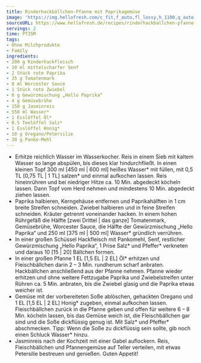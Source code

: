 ```yaml
---
title: Rinderhackbällchen-Pfanne mit Paprikagemüse
image: 'https://img.hellofresh.com/c_fit,f_auto,fl_lossy,h_1100,q_auto,w_2600/hellofresh_s3/image/rinderhackballchen-pfanne-mit-paprikagemuse-4865b8b1.jpg'
sourceURL: https://www.hellofresh.de/recipes/rinderhackballchen-pfanne-mit-paprikagemuse-63282e2eeda923939d08dd35
servings: 2
time: PT35M
tags:
- Ohne Milchprodukte
- Family
ingredients:
- 200 g Rinderhackfleisch
- 10 ml mittelscharfer Senf
- 2 Stück rote Paprika
- 35 g Tomatenmark
- 8 ml Worcester Sauce
- 1 Stück rote Zwiebel
- 6 g Gewürzmischung „Hello Paprika“
- 4 g Gemüsebrühe
- 150 g Jasminreis
- 550 ml Wasser*
- 1 Esslöffel Öl*
- 0.5 Teelöffel Salz*
- 1 Esslöffel Honig*
- 10 g Oregano/Petersilie
- 30 g Panko-Mehl
---
```


- Erhitze reichlich Wasser im Wasserkocher.  Reis in einem Sieb mit kaltem Wasser so lange abspülen, bis dieses klar hindurchfließt.  In einen kleinen Topf 300 ml [450 ml | 600 ml] heißes Wasser\* mit füllen, mit 0,5 TL [0,75 TL | 1 TL] salzen\* und einmal aufkochen lassen. Reis hineinrühren und bei niedriger Hitze ca. 10 Min. abgedeckt köcheln lassen. Dann Topf vom Herd nehmen und mindestens 10 Min. abgedeckt ziehen lassen.
- Paprika halbieren, Kerngehäuse entfernen und Paprikahälften in 1 cm breite Streifen schneiden.  Zwiebel halbieren und in feine Streifen schneiden.  Kräuter getrennt voneinander hacken.  In einem hohen Rührgefäß die Hälfte [zwei Drittel | das ganze] Tomatenmark, Gemüsebrühe, Worcester Sauce, die Hälfte der Gewürzmischung „Hello Paprika“ und 250 ml [375 ml | 500 ml] Wasser\* gründlich verrühren.
- In einer großen Schüssel Hackfleisch mit Pankomehl, Senf, restlicher Gewürzmischung „Hello Paprika“, 1 Prise Salz\* und Pfeffer\* verkneten und daraus 10 [15 | 20] Bällchen formen.
- In einer großen Pfanne 1 EL [1,5 EL | 2 EL] Öl\* erhitzen und Fleischbällchen darin 2 – 3 Min. rundherum scharf anbraten. Hackbällchen anschließend aus der Pfanne nehmen.  Pfanne wieder erhitzen und ohne weitere Fettzugabe Paprika und Zwiebelstreifen unter Rühren ca. 5 Min. anbraten, bis die Zwiebel glasig und die Paprika etwas weicher ist.
- Gemüse mit der vorbereiteten Soße ablöschen, gehackten Oregano und 1 EL [1,5 EL | 2 EL] Honig\* zugeben, einmal aufkochen lassen. Fleischbällchen zurück in die Pfanne geben und offen für weitere 6 – 8 Min. köcheln lassen, bis das Gemüse weich ist, die Fleischbällchen gar sind und die Soße dickflüssig genug ist. Mit Salz\* und Pfeffer\* abschmecken.  Tipp: Wenn die Soße zu dickflüssig sein sollte, gib noch einen Schluck Wasser\* hinzu.
- Jasminreis nach der Kochzeit mit einer Gabel auflockern.  Reis, Fleischbällchen und Pfannengemüse auf Teller verteilen, mit etwas Petersilie bestreuen und genießen.  Guten Appetit!
